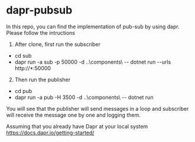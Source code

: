 # dapr-pubsub

In this repo, you can find the implementation of pub-sub by using dapr. Please follow the intructions

1. After clone, first run the subscriber 
- cd sub
- dapr run -a sub -p 50000 -d ..\components\ -- dotnet run --urls http://*:50000

2. Then run the publisher 
- cd pub
- dapr run -a pub -H 3500 -d ..\components\ -- dotnet run

You will see that the publisher will send messages in a loop and subscriber will receive the message one by one and logging them.



Assuming that you already have Dapr at your local system
https://docs.dapr.io/getting-started/

